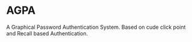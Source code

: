 # AGPA
A Graphical Password Authentication System. Based on cude click point and Recall based Authentication.

